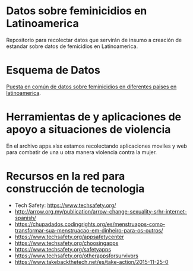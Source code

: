 # Datos sobre feminicidios en Latinoamerica

Repositorio para recolectar datos que servirán de insumo a creación de estandar sobre datos de femicidios en Latinoamerica.

# Esquema de Datos

[Puesta en común de datos sobre feminicidios en diferentes paises en latinoamerica](esquema_datos.md).

# Herramientas de y aplicaciones de apoyo a situaciones de violencia

En el archivo apps.xlsx estamos recolectando aplicaciones moviles y web para combatir de una u otra manera violencia contra la mujer.

# Recursos en la red para construcción de tecnologia

* Tech Safety: https://www.techsafety.org/
* http://arrow.org.my/publication/arrow-change-sexuality-srhr-internet-spanish/
* https://chupadados.codingrights.org/es/menstruapps-como-transformar-sua-menstruacao-em-dinheiro-para-os-outros/
* https://www.techsafety.org/appsafetycenter
* https://www.techsafety.org/choosingapps
* https://www.techsafety.org/safetyapps
* https://www.techsafety.org/otherappsforsurvivors
* https://www.takebackthetech.net/es/take-action/2015-11-25-0